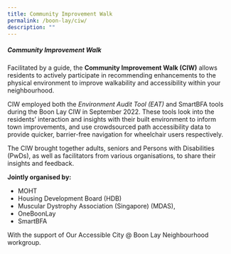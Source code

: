 ```yaml
---
title: Community Improvement Walk
permalink: /boon-lay/ciw/
description: ""
---
```

##### **Community Improvement Walk**
Facilitated by a guide, the **Community Improvement Walk (CIW)** allows residents to actively participate in recommending enhancements to the physical environment to improve walkability and accessibility within your neighbourhood.

CIW employed both the *Environment Audit Tool (EAT)* and SmartBFA tools during the Boon Lay CIW in September 2022. These tools look into the residents’ interaction and insights with their built environment to inform town improvements, and use crowdsourced path accessibility data to provide quicker, barrier-free navigation for wheelchair users respectively.  

The CIW brought together adults, seniors and Persons with Disabilities (PwDs), as well as facilitators from various organisations, to share their insights and feedback.

**Jointly organised by:**
* MOHT
* Housing Development Board (HDB)
* Muscular Dystrophy Association (Singapore) (MDAS),
* OneBoonLay
* SmartBFA

With the support of Our Accessible City @ Boon Lay Neighbourhood workgroup.